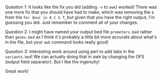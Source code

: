 Question 1: It looks like the fix you did (adding `-v` to `awk`) worked! There was one more fix that you should have had to make, which was removing the `$` from the `for $nuc in A C G T`, but given that you have the right output, I'm guessing you did. Just remember to comment all of your changes.

Question 2: I might have named your output bed file `promoters.bed` rather than `genes.bed` as I think it's probably a little bit more accurate about what's in the file, but your `awk` command looks really good!

Question 3: Interesting work around using perl to add tabs in the `variants.bed`! We can actually doing that in awk by changing the OFS (output field separator). But I like the ingenuity!

Great work!
